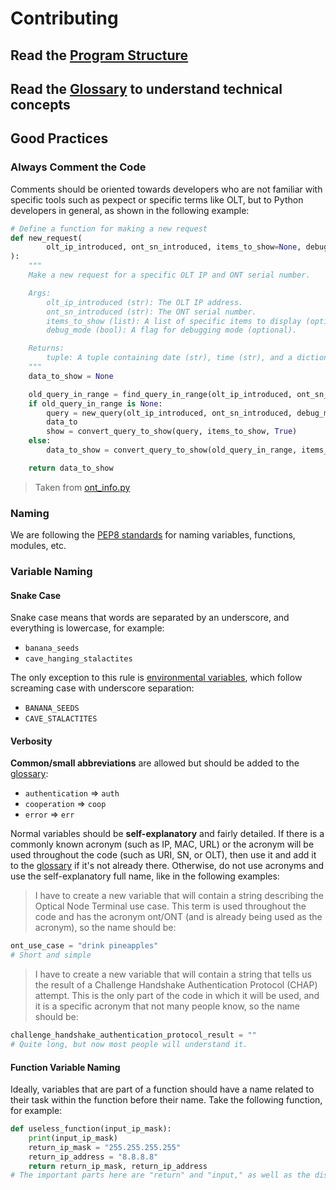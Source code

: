 # Contributing

## Read the [Program Structure](./program-structure.md)

## Read the [Glossary](./glossary.md) to understand technical concepts

## Good Practices

### Always Comment the Code

Comments should be oriented towards developers who are not familiar with specific tools such as pexpect or specific terms like OLT, but to Python developers in general, as shown in the following example:

```python
# Define a function for making a new request
def new_request(
        olt_ip_introduced, ont_sn_introduced, items_to_show=None, debug_mode=False
):
    """
    Make a new request for a specific OLT IP and ONT serial number.

    Args:
        olt_ip_introduced (str): The OLT IP address.
        ont_sn_introduced (str): The ONT serial number.
        items_to_show (list): A list of specific items to display (optional).
        debug_mode (bool): A flag for debugging mode (optional).

    Returns:
        tuple: A tuple containing date (str), time (str), and a dictionary of relevant information.
    """
    data_to_show = None

    old_query_in_range = find_query_in_range(olt_ip_introduced, ont_sn_introduced)
    if old_query_in_range is None:
        query = new_query(olt_ip_introduced, ont_sn_introduced, debug_mode)
        data_to
        show = convert_query_to_show(query, items_to_show, True)
    else:
        data_to_show = convert_query_to_show(old_query_in_range, items_to_show)

    return data_to_show
```

> Taken from [ont_info.py](../app/data_processing/ont_info.py)

### Naming

We are following the [PEP8 standards](https://peps.python.org/pep-0008/) for naming variables, functions, modules, etc.

### Variable Naming

#### Snake Case

Snake case means that words are separated by an underscore, and everything is lowercase, for example:

- `banana_seeds`
- `cave_hanging_stalactites`

The only exception to this rule is [environmental variables](../.env.example), which follow screaming case with
underscore separation:

- `BANANA_SEEDS`
- `CAVE_STALACTITES`

#### Verbosity

**Common/small abbreviations** are allowed but should be added to the [glossary](./glossary.md):

- `authentication` => `auth`
- `cooperation` => `coop`
- `error` => `err`

Normal variables should be **self-explanatory** and fairly detailed. If there is a commonly known acronym (such as IP,
MAC, URL) or the acronym will be used throughout the code (such as URI, SN, or OLT), then use it and add it to
the [glossary](./glossary.md) if it's not already there. Otherwise, do not use acronyms and use the self-explanatory
full name, like in the following examples:

> I have to create a new variable that will contain a string describing the Optical Node Terminal use case. This term is
> used throughout the code and has the acronym ont/ONT (and is already being used as the acronym), so the name should be:

```python
ont_use_case = "drink pineapples"
# Short and simple
```

> I have to create a new variable that will contain a string that tells us the result of a Challenge Handshake
> Authentication Protocol (CHAP) attempt. This is the only part of the code in which it will be used, and it is a specific
> acronym that not many people know, so the name should be:

```python
challenge_handshake_authentication_protocol_result = ""
# Quite long, but now most people will understand it.
```

#### Function Variable Naming

Ideally, variables that are part of a function should have a name related to their task within the function before their
name. Take the following function, for example:

```python
def useless_function(input_ip_mask):
    print(input_ip_mask)
    return_ip_mask = "255.255.255.255"
    return_ip_address = "8.8.8.8"
    return return_ip_mask, return_ip_address
# The important parts here are "return" and "input," as well as the distinction between IP mask and address.
```